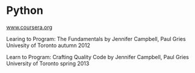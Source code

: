 Python
======
www.coursera.org 

Learing to Program: The Fundamentals
by Jennifer Campbell, Paul Gries
Univesity of Toronto
autumn 2012


Learn to Program: Crafting Quality Code 
by Jennifer Campbell, Paul Gries
University of Toronto
spring 2013